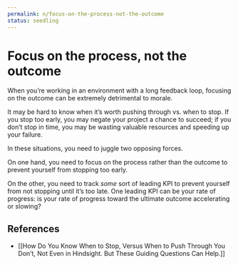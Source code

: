 ```yaml
---
permalink: n/focus-on-the-process-not-the-outcome
status: seedling
---
```

# Focus on the process, not the outcome

When you’re working in an environment with a long feedback loop, focusing on the outcome can be extremely detrimental to morale.

It may be hard to know when it’s worth pushing through vs. when to stop. If you stop too early, you may negate your project a chance to succeed; if you don’t stop in time, you may be wasting valuable resources and speeding up your failure.

In these situations, you need to juggle two opposing forces.

On one hand, you need to focus on the process rather than the outcome to prevent yourself from stopping too early.

On the other, you need to track _some_ sort of leading KPI to prevent yourself from not stopping until it’s too late. One leading KPI can be your rate of progress: is your rate of progress toward the ultimate outcome accelerating or slowing?

## References

- [[How Do You Know When to Stop, Versus When to Push Through You Don’t, Not Even in Hindsight. But These Guiding Questions Can Help.]]
